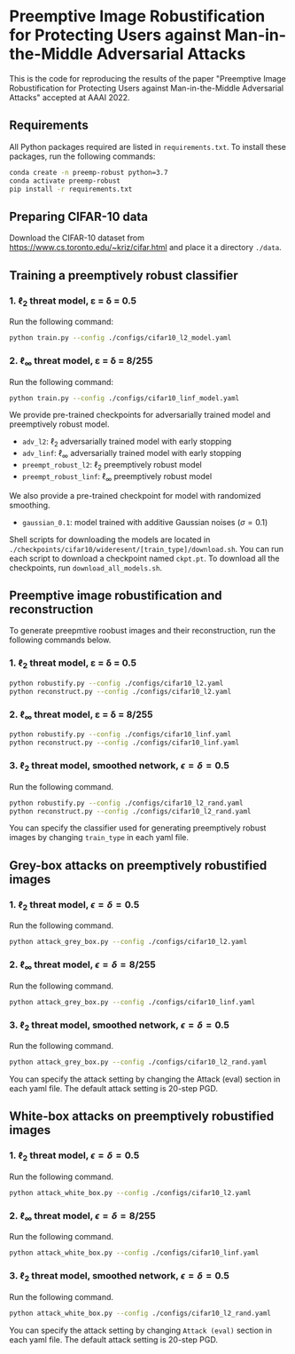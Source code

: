 # Preemptive Image Robustification for Protecting Users against Man-in-the-Middle Adversarial Attacks

This is the code for reproducing the results of the paper "Preemptive Image Robustification for Protecting Users against Man-in-the-Middle Adversarial Attacks" accepted at AAAI 2022.

## Requirements

All Python packages required are listed in `requirements.txt`. To install these packages, run the following commands:  

```bash
conda create -n preemp-robust python=3.7
conda activate preemp-robust
pip install -r requirements.txt
```

## Preparing CIFAR-10 data

Download the CIFAR-10 dataset from https://www.cs.toronto.edu/~kriz/cifar.html and place it a directory ```./data```.

## Training a preemptively robust classifier

### 1. ℓ<sub>2</sub> threat model, ε = δ = 0.5

Run the following command:
```bash
python train.py --config ./configs/cifar10_l2_model.yaml
```

### 2. ℓ<sub>∞</sub> threat model, ε = δ = 8/255

Run the following command:
```bash
python train.py --config ./configs/cifar10_linf_model.yaml
```
We provide pre-trained checkpoints for adversarially trained model and preemptively robust model.

- ```adv_l2```: $\ell_2$ adversarially trained model with early stopping
- ```adv_linf```: $\ell_\infty$ adversarially trained model with early stopping
- ```preempt_robust_l2```: $\ell_2$ preemptively robust model
- ```preempt_robust_linf```: $\ell_\infty$ preemptively robust model

We also provide a pre-trained checkpoint for model with randomized smoothing.
- ```gaussian_0.1```: model trained with additive Gaussian noises ($\sigma=0.1$)

Shell scripts for downloading the models are located in ```./checkpoints/cifar10/wideresent/[train_type]/download.sh```. You can run each script to download a checkpoint named ```ckpt.pt```. To download all the checkpoints, run ```download_all_models.sh```.

## Preemptive image robustification and reconstruction

To generate preepmtive roobust images and their reconstruction, run the following commands below.
### 1. ℓ<sub>2</sub> threat model, ε = δ = 0.5

```bash
python robustify.py --config ./configs/cifar10_l2.yaml
python reconstruct.py --config ./configs/cifar10_l2.yaml
```

### 2. ℓ<sub>∞</sub> threat model, ε = δ = 8/255

```bash
python robustify.py --config ./configs/cifar10_linf.yaml
python reconstruct.py --config ./configs/cifar10_linf.yaml
```

### 3. $\ell_2$ threat model, smoothed network, $\epsilon = \delta = 0.5$

Run the following command.
```bash
python robustify.py --config ./configs/cifar10_l2_rand.yaml
python reconstruct.py --config ./configs/cifar10_l2_rand.yaml
```
You can specify the classifier used for generating preemptively robust images by changing `train_type` in each yaml file.

## Grey-box attacks on preemptively robustified images

### 1. $\ell_2$ threat model, $\epsilon = \delta = 0.5$

Run the following command.
```bash
python attack_grey_box.py --config ./configs/cifar10_l2.yaml
```

### 2. $\ell_\infty$ threat model, $\epsilon = \delta = 8/255$

Run the following command.
```bash
python attack_grey_box.py --config ./configs/cifar10_linf.yaml
```

### 3. $\ell_2$ threat model, smoothed network, $\epsilon = \delta = 0.5$

Run the following command.
```bash
python attack_grey_box.py --config ./configs/cifar10_l2_rand.yaml
```

You can specify the attack setting by changing the Attack (eval) section in each yaml file. The default attack setting is 20-step PGD.

## White-box attacks on preemptively robustified images  

### 1. $\ell_2$ threat model, $\epsilon = \delta = 0.5$

Run the following command.
```bash
python attack_white_box.py --config ./configs/cifar10_l2.yaml
```

### 2. $\ell_\infty$ threat model, $\epsilon = \delta = 8/255$

Run the following command.
```bash
python attack_white_box.py --config ./configs/cifar10_linf.yaml
```  

### 3. $\ell_2$ threat model, smoothed network, $\epsilon = \delta = 0.5$

Run the following command.
```bash
python attack_white_box.py --config ./configs/cifar10_l2_rand.yaml
```

You can specify the attack setting by changing ```Attack (eval)``` section in each yaml file. The default attack setting is 20-step PGD.
